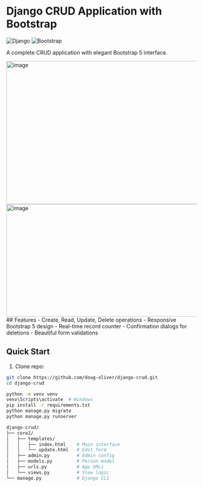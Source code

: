 # Django CRUD Application with Bootstrap
![Django](https://img.shields.io/badge/Django-092E20?style=for-the-badge&logo=django&logoColor=white)
![Bootstrap](https://img.shields.io/badge/Bootstrap-563D7C?style=for-the-badge&logo=bootstrap&logoColor=white)

A complete CRUD application with elegant Bootstrap 5 interface.

<img width="857" height="378" alt="image" src="https://github.com/user-attachments/assets/50c5bbd2-d7cf-407e-9d36-dc01df06cb02" />
<img width="638" height="297" alt="image" src="https://github.com/user-attachments/assets/9d61b997-1c48-406c-819d-4edab1134c9e" />
## Features
- Create, Read, Update, Delete operations
- Responsive Bootstrap 5 design
- Real-time record counter
- Confirmation dialogs for deletions
- Beautiful form validations

## Quick Start

1. Clone repo:
```bash
git clone https://github.com/doug-oliver/django-crud.git
cd django-crud

python -m venv venv
venv\Scripts\activate  # Windows
pip install -r requirements.txt
python manage.py migrate
python manage.py runserver

django-crud/
├── core2/
│   ├── templates/
│   │   ├── index.html    # Main interface
│   │   └── update.html   # Edit form
│   ├── admin.py          # Admin config
│   ├── models.py         # Person model
│   ├── urls.py           # App URLs
│   └── views.py          # View logic
└── manage.py             # Django CLI


